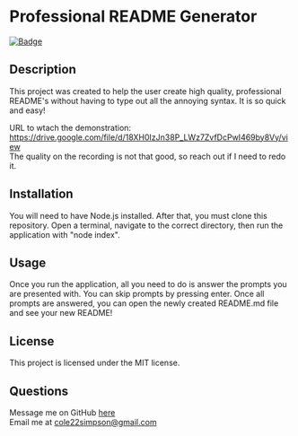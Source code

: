   # Professional README Generator

  [![Badge](https://img.shields.io/badge/License-MIT-red.svg)](https://opensource.org/licenses/MIT)

  ## Description

  This project was created to help the user create high quality, professional README's without having to type out all the annoying syntax. It is so quick and easy!
  
  URL to wtach the demonstration: https://drive.google.com/file/d/18XH0IzJn38P_LWz7ZvfDcPwI469by8Vy/view
  <br>
  The quality on the recording is not that good, so reach out if I need to redo it.

  ## Installation

  You will need to have Node.js installed. After that, you must clone this repository. Open a terminal, navigate to the correct directory, then run the application with "node index".

  ## Usage

  Once you run the application, all you need to do is answer the prompts you are presented with. You can skip prompts by pressing enter. Once all prompts are answered, you can open the newly created README.md file and see your new README!

  ## License

  This project is licensed under the MIT license.

  ## Questions

  Message me on GitHub [here](https://github.com/cole22simpson)
  <br>
  Email me at cole22simpson@gmail.com
